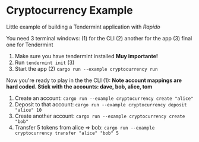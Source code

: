 # Cryptocurrency Example

Little example of building a Tendermint application with *Rapido*

You need 3 terminal windows:
(1) for the CLI
(2) another for the app 
(3) final one for Tendermint

1. Make sure you have tendermint installed **Muy importante!**
2. Run `tendermint init` (3)
3. Start the app (2) `cargo run --example cryptocurrency run`

Now you're ready to play in the the CLI (1):
**Note account mappings are hard coded. Stick with the accounts: dave, bob, alice, tom**
1. Create an account: `cargo run --example cryptocurrency create "alice"`
2. Deposit to that account: `cargo run --example cryptocurrency deposit "alice" 10`
3. Create another account: `cargo run --example cryptocurrency create "bob"`
4. Transfer 5 tokens from alice => bob: `cargo run --example cryptocurrency transfer "alice" "bob" 5`